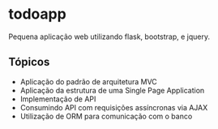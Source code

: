 # todoapp
Pequena aplicação web utilizando flask, bootstrap, e jquery.

## Tópicos
- Aplicação do padrão de arquitetura MVC
- Aplicação da estrutura de uma Single Page Application
- Implementação de API
- Consumindo API com requisições assíncronas via AJAX
- Utilização de ORM para comunicação com o banco
